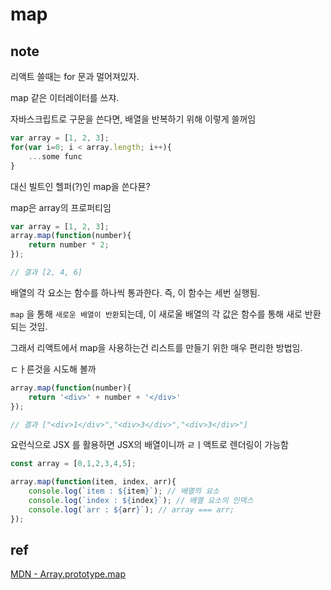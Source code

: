 # map

## note
리액트 쓸때는 for 문과 멀어져있자.

map 같은 이터레이터를 쓰쟈.

자바스크립트로 구문을 쓴다면, 배열을 반복하기 위해 이렇게 쓸꺼임
```js
var array = [1, 2, 3];
for(var i=0; i < array.length; i++){
    ...some func
}
```

대신 빌트인 헬퍼(?)인 map을 쓴다묜?

map은 array의 프로퍼티임
```js
var array = [1, 2, 3];
array.map(function(number){
    return number * 2;
});

// 결과 [2, 4, 6]
```

배열의 각 요소는 함수를 하나씩 통과한다. 즉, 이 함수는 세번 실행됨.

`map` 을 통해 `새로운 배열이 반환`되는데, 이 새로울 배열의 각 값은 함수를 통해 새로 반환되는 것임.

그래서 리액트에서 map을 사용하는건 리스트를 만들기 위한 매우 편리한 방법임.

ㄷㅏ른것을 시도해 볼까

```js
array.map(function(number){
    return '<div>' + number + '</div>'
});

// 결과 ["<div>1</div>","<div>3</div>","<div>3</div>"]
```
요런식으로 JSX 를 활용하면 JSX의 배열이니까 ㄹㅣ액트로 렌더링이 가능함

```js
const array = [0,1,2,3,4,5];

array.map(function(item, index, arr){
    console.log(`item : ${item}`); // 배열의 요소
    console.log(`index : ${index}`); // 배열 요소의 인덱스
    console.log(`arr : ${arr}`); // array === arr; 
});

```

## ref
[MDN - Array.prototype.map](https://developer.mozilla.org/ko/docs/Web/JavaScript/Reference/Global_Objects/Array/map)
